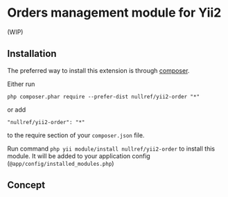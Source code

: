 # Orders management module for Yii2
(WIP)

Installation
------------

The preferred way to install this extension is through [composer](http://getcomposer.org/download/).

Either run

```
php composer.phar require --prefer-dist nullref/yii2-order "*"
```

or add

```
"nullref/yii2-order": "*"
```

to the require section of your `composer.json` file.

Run command `php yii module/install nullref/yii2-order` to install this module. It will be added to your application config (`@app/config/installed_modules.php`)


Concept
-------
